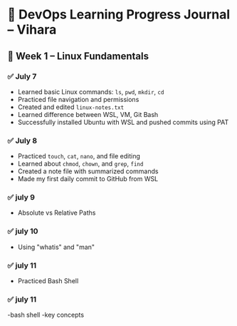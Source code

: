 # 🧠 DevOps Learning Progress Journal – Vihara

## 📅 Week 1 – Linux Fundamentals

### ✅ July 7
- Learned basic Linux commands: `ls`, `pwd`, `mkdir`, `cd`
- Practiced file navigation and permissions
- Created and edited `linux-notes.txt`
- Learned difference between WSL, VM, Git Bash
- Successfully installed Ubuntu with WSL and pushed commits using PAT

### ✅ July 8
- Practiced `touch`, `cat`, `nano`, and file editing
- Learned about `chmod`, `chown`, and `grep`, `find`
- Created a note file with summarized commands
- Made my first daily commit to GitHub from WSL

### ✅ july 9
- Absolute vs Relative Paths

### ✅ july 10
- Using "whatis" and "man"

### ✅ july 11
- Practiced Bash Shell

### ✅ july 11
-bash shell
-key concepts